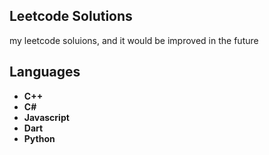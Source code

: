 ## Leetcode Solutions
my leetcode soluions, and it would be improved in the future
## Languages
<ul>
  <a><li><B>C++</B></li></a>
  <a><li><B>C#</B></li></a>
  <a><li><B>Javascript</B></li></a>
  <a><li><B>Dart</B></li></a>
  <a><li><B>Python</B></li></a>
</ul>
